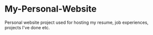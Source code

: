 # My-Personal-Website
Personal website project used for hosting my resume, job experiences, projects I've done etc.
